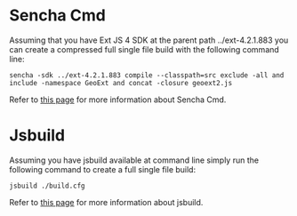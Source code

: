 # Sencha Cmd

Assuming that you have Ext JS 4 SDK at the parent path ../ext-4.2.1.883 you can create a compressed full single file build with the following command line:

    sencha -sdk ../ext-4.2.1.883 compile --classpath=src exclude -all and include -namespace GeoExt and concat -closure geoext2.js

Refer to [this page](http://www.sencha.com/products/sencha-cmd) for more information about Sencha Cmd.

# Jsbuild

Assuming you have jsbuild available at command line simply run the following command to create a full single file build:

    jsbuild ./build.cfg

Refer to [this page](https://github.com/whitmo/jstools) for more information about jsbuild.
